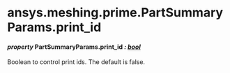 # ansys.meshing.prime.PartSummaryParams.print_id

<a id="ansys.meshing.prime.PartSummaryParams.print_id"></a>

#### *property* PartSummaryParams.print_id *: [bool](https://docs.python.org/3.11/library/functions.html#bool)*

Boolean to control print ids. The default is false.

<!-- !! processed by numpydoc !! -->
